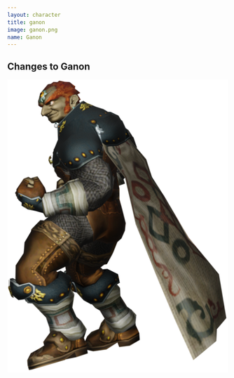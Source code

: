 ```yaml
---
layout: character
title: ganon
image: ganon.png
name: Ganon
---
```


## Changes to Ganon
![Ganon](/images/content/css/ganon.png)
